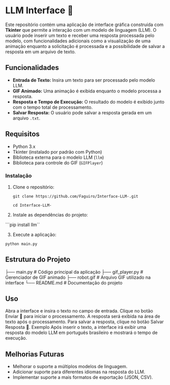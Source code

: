 # LLM Interface 🤖

Este repositório contém uma aplicação de interface gráfica construída com **Tkinter** que permite a interação com um modelo de linguagem (LLM). O usuário pode inserir um texto e receber uma resposta processada pelo modelo, com funcionalidades adicionais como a visualização de uma animação enquanto a solicitação é processada e a possibilidade de salvar a resposta em um arquivo de texto.

## Funcionalidades

- **Entrada de Texto:** Insira um texto para ser processado pelo modelo LLM.
- **GIF Animado:** Uma animação é exibida enquanto o modelo processa a resposta.
- **Resposta e Tempo de Execução:** O resultado do modelo é exibido junto com o tempo total de processamento.
- **Salvar Resposta:** O usuário pode salvar a resposta gerada em um arquivo `.txt`.

## Requisitos

- Python 3.x
- Tkinter (instalado por padrão com Python)
- Biblioteca externa para o modelo LLM (`llm`)
- Biblioteca para controle do GIF (`GIFPlayer`)

### Instalação

1. Clone o repositório:

   ```git clone https://github.com/Faguiro/Interface-LLM-.git```
   
   ```cd Interface-LLM-```

2. Instale as dependências do projeto:

```pip install llm``


3. Execute a aplicação:

```python main.py```

## Estrutura do Projeto

├── main.py                # Código principal da aplicação
├── gif_player.py          # Gerenciador de GIF animado
├── robot.gif              # Arquivo GIF utilizado na interface
└── README.md              # Documentação do projeto


## Uso
Abra a interface e insira o texto no campo de entrada.
Clique no botão Enviar 🚀 para iniciar o processamento.
A resposta será exibida na área de texto após o processamento.
Para salvar a resposta, clique no botão Salvar Resposta 💾.
Exemplo
Após inserir o texto, a interface irá exibir uma resposta do modelo LLM em português brasileiro e mostrará o tempo de execução.


## Melhorias Futuras
- Melhorar o suporte a múltiplos modelos de linguagem.
- Adicionar suporte para diferentes idiomas na resposta do LLM.
- Implementar suporte a mais formatos de exportação (JSON, CSV).
